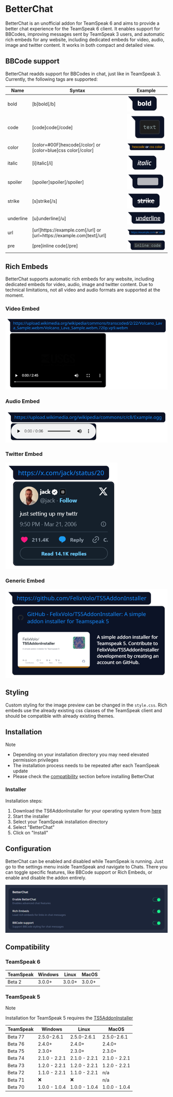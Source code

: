 # BetterChat #
BetterChat is an unofficial addon for TeamSpeak 6 and aims to provide a better chat experience for the TeamSpeak 6 client.
It enables support for BBCodes, improving messages sent by TeamSpeak 3 users, and automatic rich embeds for any website, including dedicated embeds for video, audio, image and twitter content.
It works in both compact and detailed view.

## BBCode support ##  
BetterChat readds support for BBCodes in chat, just like in TeamSpeak 3.
Currently, the following tags are supported:

| Name | Syntax  | Example |
| ---- | ------- | ------- |
| bold  | [b]bold[/b] | ![bold](images/bbcodes/bold.png) |
| code | [code]code[/code] | ![code](images/bbcodes/code.png) |
| color | [color=#00F]hexcode[/color] or [color=blue]css color[/color] | ![color](images/bbcodes/color.png) |
| italic | [i]italic[/i] | ![italic](images/bbcodes/italic.png) |
| spoiler | [spoiler]spoiler[/spoiler] | ![spoiler](images/bbcodes/spoiler.png) |
| strike | [s]strike[/s] | ![strike](images/bbcodes/strike.png) |
| underline | [u]underline[/u] | ![underline](images/bbcodes/underline.png) |
| url | [url]ht<span>tps://example.com[/url] or [url=ht<span>tps://example.com]text[/url] | ![url](images/bbcodes/url.png) |
| pre | [pre]inline code[/pre] | ![pre](images/bbcodes/pre.png) |

## Rich Embeds ##
BetterChat supports automatic rich embeds for any website, including dedicated embeds for video, audio, image and twitter content.
Due to technical limitations, not all video and audio formats are supported at the moment.

### Video Embed ###
![Video Embed](images/embeds/video.png)

### Audio Embed ###
![Audio Embed](images/embeds/audio.png)

### Twitter Embed ###
![Twitter Embed](images/embeds/twitter.png)

### Generic Embed ###
![Generic Embed](images/embeds/generic.png)

## Styling ##
Custom styling for the image preview can be changed in the `style.css`.
Rich embeds use the already existing css classes of the TeamSpeak client and should be compatible with already existing themes.

## Installation ##
> [!NOTE]
> * Depending on your installation directory you may need elevated permission privileges
> * The installation process needs to be repeated after each TeamSpeak update
> * Please check the [compatibility](https://github.com/Exopandora/BetterChat#compatibility) section before installing BetterChat

### Installer ###
Installation steps:
1. Download the TS6AddonInstaller for your operating system from [here](https://github.com/Exopandora/TS6AddonInstaller/releases)
2. Start the installer
3. Select your TeamSpeak installation directory
4. Select "BetterChat"
5. Click on "Install"

## Configuration ##
BetterChat can be enabled and disabled while TeamSpeak is running.
Just go to the settings menu inside TeamSpeak and navigate to Chats.
There you can toggle specific features, like BBCode support or Rich Embeds, or enable and disable the addon entirely.

![BetterChat Settings](images/settings.png)

## Compatibility ##

### TeamSpeak 6 ###
| TeamSpeak | Windows | Linux | MacOS |
| --------- | ------- | ----- | ----- |
| Beta 2 | 3.0.0+ | 3.0.0+ | 3.0.0+ |

### TeamSpeak 5 ###
> [!NOTE]
> Installation for TeamSpeak 5 requires the [TS5AddonInstaller](https://github.com/FelixVolo/TS6AddonInstaller/releases)

| TeamSpeak | Windows | Linux | MacOS |
| --------- | ------- | ----- | ----- |
| Beta 77 | 2.5.0-2.6.1 | 2.5.0-2.6.1 | 2.5.0-2.6.1 |
| Beta 76 | 2.4.0+ | 2.4.0+ | 2.4.0+ |
| Beta 75 | 2.3.0+ | 2.3.0+ | 2.3.0+ |
| Beta 74 | 2.1.0 - 2.2.1 | 2.1.0 - 2.2.1 | 2.1.0 - 2.2.1 |
| Beta 73 | 1.2.0 - 2.2.1 | 1.2.0 - 2.2.1 | 1.2.0 - 2.2.1 |
| Beta 72 | 1.1.0 - 2.2.1 | 1.1.0 - 2.2.1 | n/a |
| Beta 71 | ❌ | ❌ | n/a |
| Beta 70 | 1.0.0 - 1.0.4 | 1.0.0 - 1.0.4 | 1.0.0 - 1.0.4 |
